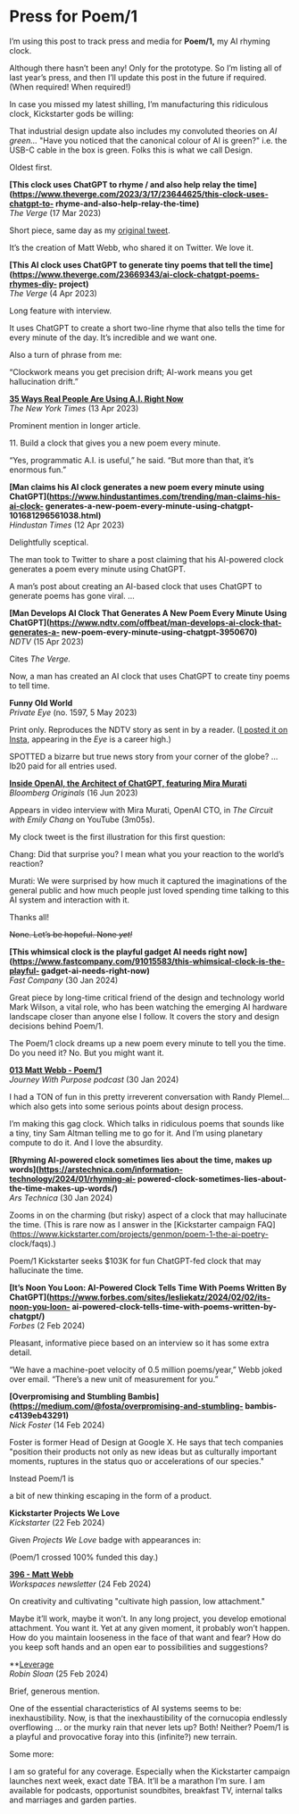 # Press for Poem/1

I’m using this post to track press and media for **Poem/1,** my AI rhyming
clock.

Although there hasn’t been any! Only for the prototype. So I’m listing all of
last year’s press, and then I’ll update this post in the future if required.
(When required! When required!)

In case you missed my latest shilling, I’m manufacturing this ridiculous
clock, Kickstarter gods be willing:

That industrial design update also includes my convoluted theories on _AI
green…_ "Have you noticed that the canonical colour of AI is green?" i.e. the
USB-C cable in the box is green. Folks this is what we call Design.

Oldest first.

**[This clock uses ChatGPT to rhyme / and also help relay the
time](https://www.theverge.com/2023/3/17/23644625/this-clock-uses-chatgpt-to-
rhyme-and-also-help-relay-the-time)**  
_The Verge_ (17 Mar 2023)

Short piece, same day as my [original
tweet](https://x.com/genmon/status/1636698753007603713?s=20).

It’s the creation of Matt Webb, who shared it on Twitter. We love it.

**[This AI clock uses ChatGPT to generate tiny poems that tell the
time](https://www.theverge.com/23669343/ai-clock-chatgpt-poems-rhymes-diy-
project)**  
_The Verge_ (4 Apr 2023)

Long feature with interview.

It uses ChatGPT to create a short two-line rhyme that also tells the time for
every minute of the day. It’s incredible and we want one.

Also a turn of phrase from me:

“Clockwork means you get precision drift; AI-work means you get hallucination
drift.”

**[35 Ways Real People Are Using A.I. Right
Now](https://www.nytimes.com/interactive/2023/04/14/upshot/up-ai-uses.html)**  
_The New York Times_ (13 Apr 2023)

Prominent mention in longer article.

11\. Build a clock that gives you a new poem every minute.

“Yes, programmatic A.I. is useful,” he said. “But more than that, it’s
enormous fun.”

**[Man claims his AI clock generates a new poem every minute using
ChatGPT](https://www.hindustantimes.com/trending/man-claims-his-ai-clock-
generates-a-new-poem-every-minute-using-chatgpt-101681296561038.html)**  
_Hindustan Times_ (12 Apr 2023)

Delightfully sceptical.

The man took to Twitter to share a post claiming that his AI-powered clock
generates a poem every minute using ChatGPT.

A man’s post about creating an AI-based clock that uses ChatGPT to generate
poems has gone viral. …

**[Man Develops AI Clock That Generates A New Poem Every Minute Using
ChatGPT](https://www.ndtv.com/offbeat/man-develops-ai-clock-that-generates-a-
new-poem-every-minute-using-chatgpt-3950670)**  
_NDTV_ (15 Apr 2023)

Cites _The Verge._

Now, a man has created an AI clock that uses ChatGPT to create tiny poems to
tell time.

**Funny Old World**  
_Private Eye_ (no. 1597, 5 May 2023)

Print only. Reproduces the NDTV story as sent in by a reader. ([I posted it on
Insta](https://www.instagram.com/p/Cr0giGotjJQ/), appearing in the _Eye_ is a
career high.)

SPOTTED a bizarre but true news story from your corner of the globe? … lb20
paid for all entries used.

**[Inside OpenAI, the Architect of ChatGPT, featuring Mira
Murati](https://www.youtube.com/watch?v=p9Q5a1Vn-Hk)**  
_Bloomberg Originals_ (16 Jun 2023)

Appears in video interview with Mira Murati, OpenAI CTO, in _The Circuit with
Emily Chang_ on YouTube (3m05s).

My clock tweet is the first illustration for this first question:

Chang: Did that surprise you? I mean what you your reaction to the world’s
reaction?

Murati: We were surprised by how much it captured the imaginations of the
general public and how much people just loved spending time talking to this AI
system and interaction with it.

Thanks all!

~~None. Let’s be hopeful. None _yet!_~~

**[This whimsical clock is the playful gadget AI needs right
now](https://www.fastcompany.com/91015583/this-whimsical-clock-is-the-playful-
gadget-ai-needs-right-now)**  
_Fast Company_ (30 Jan 2024)

Great piece by long-time critical friend of the design and technology world
Mark Wilson, a vital role, who has been watching the emerging AI hardware
landscape closer than anyone else I follow. It covers the story and design
decisions behind Poem/1.

The Poem/1 clock dreams up a new poem every minute to tell you the time. Do
you need it? No. But you might want it.

**[013 Matt Webb - Poem/1](https://jwp.news/013-matt-webb-poem-1/)**  
_Journey With Purpose podcast_ (30 Jan 2024)

I had a TON of fun in this pretty irreverent conversation with Randy Plemel…
which also gets into some serious points about design process.

I’m making this gag clock. Which talks in ridiculous poems that sounds like a
tiny, tiny Sam Altman telling me to go for it. And I’m using planetary compute
to do it. And I love the absurdity.

**[Rhyming AI-powered clock sometimes lies about the time, makes up
words](https://arstechnica.com/information-technology/2024/01/rhyming-ai-
powered-clock-sometimes-lies-about-the-time-makes-up-words/)**  
_Ars Technica_ (30 Jan 2024)

Zooms in on the charming (but risky) aspect of a clock that may hallucinate
the time. (This is rare now as I answer in the [Kickstarter campaign
FAQ](https://www.kickstarter.com/projects/genmon/poem-1-the-ai-poetry-
clock/faqs).)

Poem/1 Kickstarter seeks $103K for fun ChatGPT-fed clock that may hallucinate
the time.

**[It’s Noon You Loon: AI-Powered Clock Tells Time With Poems Written By
ChatGPT](https://www.forbes.com/sites/lesliekatz/2024/02/02/its-noon-you-loon-
ai-powered-clock-tells-time-with-poems-written-by-chatgpt/)**  
_Forbes_ (2 Feb 2024)

Pleasant, informative piece based on an interview so it has some extra detail.

“We have a machine-poet velocity of 0.5 million poems/year,” Webb joked over
email. “There’s a new unit of measurement for you.”

**[Overpromising and Stumbling
Bambis](https://medium.com/@fosta/overpromising-and-stumbling-
bambis-c4139eb43291)**  
_Nick Foster_ (14 Feb 2024)

Foster is former Head of Design at Google X. He says that tech companies
"position their products not only as new ideas but as culturally important
moments, ruptures in the status quo or accelerations of our species."

Instead Poem/1 is

a bit of new thinking escaping in the form of a product.

**Kickstarter Projects We Love**  
_Kickstarter_ (22 Feb 2024)

Given _Projects We Love_ badge with appearances in:

(Poem/1 crossed 100% funded this day.)

**[396 - Matt Webb](https://www.workspaces.xyz/p/396-matt-webb)**  
_Workspaces newsletter_ (24 Feb 2024)

On creativity and cultivating "cultivate high passion, low attachment."

Maybe it’ll work, maybe it won’t. In any long project, you develop emotional
attachment. You want it. Yet at any given moment, it probably won’t happen.
How do you maintain looseness in the face of that want and fear? How do you
keep soft hands and an open ear to possibilities and suggestions?

\*\*[Leverage](https://www.robinsloan.com/newsletters/leverage/)  
_Robin Sloan_ (25 Feb 2024)

Brief, generous mention.

One of the essential characteristics of AI systems seems to be:
inexhaustibility. Now, is that the inexhaustibility of the cornucopia
endlessly overflowing … or the murky rain that never lets up? Both! Neither?
Poem/1 is a playful and provocative foray into this (infinite?) new terrain.

Some more:

I am so grateful for any coverage. Especially when the Kickstarter campaign
launches next week, exact date TBA. It’ll be a marathon I’m sure. I am
available for podcasts, opportunist soundbites, breakfast TV, internal talks
and marriages and garden parties.
